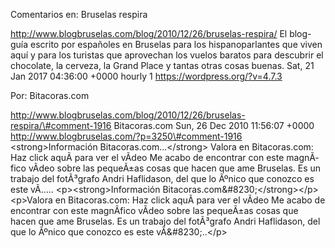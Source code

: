 Comentarios en: Bruselas respira

http://www.blogbruselas.com/blog/2010/12/26/bruselas-respira/ El
blog-guía escrito por españoles en Bruselas para los hispanoparlantes
que viven aquí y para los turistas que aprovechan los vuelos baratos
para descubrir el chocolate, la cerveza, la Grand Place y tantas otras
cosas buenas. Sat, 21 Jan 2017 04:36:00 +0000 hourly 1
https://wordpress.org/?v=4.7.3

Por: Bitacoras.com

http://www.blogbruselas.com/blog/2010/12/26/bruselas-respira/\#comment-1916
Bitacoras.com Sun, 26 Dec 2010 11:56:07 +0000
http://www.blogbruselas.com/?p=3250\#comment-1916
&lt;strong&gt;Información Bitacoras.com\...&lt;/strong&gt; Valora en
Bitacoras.com: Haz click aquÃ­ para ver el vÃ­deo Me acabo de encontrar
con este magnÃ­fico vÃ­deo sobre las pequeÃ±as cosas que hacen que ame
Bruselas. Es un trabajo del fotÃ³grafo Andri Haflidason, del que lo
Ãºnico que conozco es este vÃ\..... \<p\>\<strong\>Información
Bitacoras.com&\#8230;\</strong\>\</p\> \<p\>Valora en Bitacoras.com: Haz
click aquÃ­ para ver el vÃ­deo Me acabo de encontrar con este magnÃ­fico
vÃ­deo sobre las pequeÃ±as cosas que hacen que ame Bruselas. Es un
trabajo del fotÃ³grafo Andri Haflidason, del que lo Ãºnico que conozco
es este vÃ&\#8230;..\</p\>
